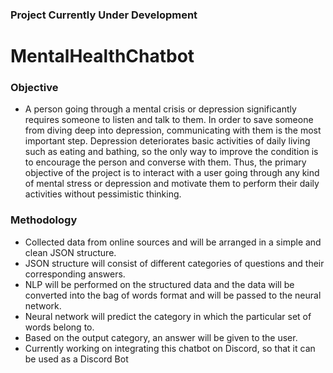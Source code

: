 ### Project Currently Under Development 
# MentalHealthChatbot

### Objective

- A person going through a mental crisis or depression significantly requires someone to listen and talk to them. In order to save someone from diving deep into depression, communicating with them is the most important step. Depression deteriorates basic activities of daily living such as eating and bathing, so the only way to improve the condition is to encourage the person and converse with them. Thus, the primary objective of the project is to interact with a user going through any kind of mental stress or depression and motivate them to perform their daily activities without pessimistic thinking.

### Methodology
- Collected data from online sources and will be arranged in a simple and clean JSON structure.
- JSON structure will consist of different categories of questions and their corresponding answers.
- NLP will be performed on the structured data and the data will be converted into the bag of words format and will be passed to the neural network.
- Neural network will predict the category in which the particular set of words belong to.
- Based on the output category, an answer will be given to the user.
- Currently working on integrating this chatbot on Discord, so that it can be used as a Discord Bot

